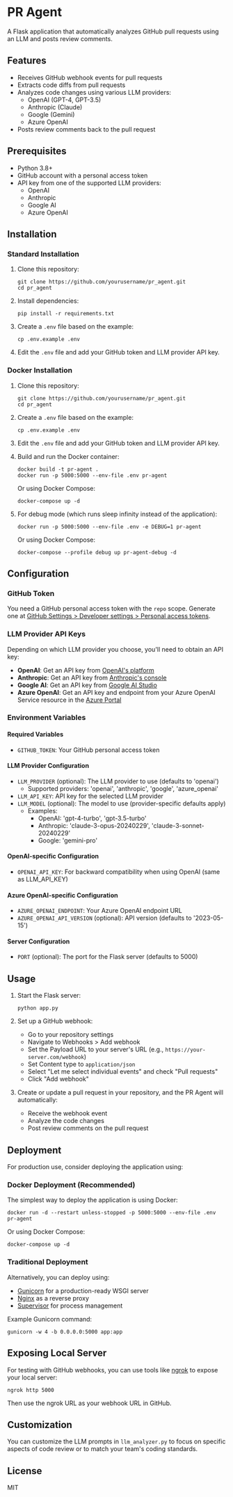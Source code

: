 # PR Agent

A Flask application that automatically analyzes GitHub pull requests using an LLM and posts review comments.

## Features

- Receives GitHub webhook events for pull requests
- Extracts code diffs from pull requests
- Analyzes code changes using various LLM providers:
  - OpenAI (GPT-4, GPT-3.5)
  - Anthropic (Claude)
  - Google (Gemini)
  - Azure OpenAI
- Posts review comments back to the pull request

## Prerequisites

- Python 3.8+
- GitHub account with a personal access token
- API key from one of the supported LLM providers:
  - OpenAI
  - Anthropic
  - Google AI
  - Azure OpenAI

## Installation

### Standard Installation

1. Clone this repository:
   ```
   git clone https://github.com/yourusername/pr_agent.git
   cd pr_agent
   ```

2. Install dependencies:
   ```
   pip install -r requirements.txt
   ```

3. Create a `.env` file based on the example:
   ```
   cp .env.example .env
   ```

4. Edit the `.env` file and add your GitHub token and LLM provider API key.

### Docker Installation

1. Clone this repository:
   ```
   git clone https://github.com/yourusername/pr_agent.git
   cd pr_agent
   ```

2. Create a `.env` file based on the example:
   ```
   cp .env.example .env
   ```

3. Edit the `.env` file and add your GitHub token and LLM provider API key.

4. Build and run the Docker container:
   ```
   docker build -t pr-agent .
   docker run -p 5000:5000 --env-file .env pr-agent
   ```

   Or using Docker Compose:
   ```
   docker-compose up -d
   ```

5. For debug mode (which runs sleep infinity instead of the application):
   ```
   docker run -p 5000:5000 --env-file .env -e DEBUG=1 pr-agent
   ```

   Or using Docker Compose:
   ```
   docker-compose --profile debug up pr-agent-debug -d
   ```

## Configuration

### GitHub Token

You need a GitHub personal access token with the `repo` scope. Generate one at [GitHub Settings > Developer settings > Personal access tokens](https://github.com/settings/tokens).

### LLM Provider API Keys

Depending on which LLM provider you choose, you'll need to obtain an API key:

- **OpenAI**: Get an API key from [OpenAI's platform](https://platform.openai.com/api-keys)
- **Anthropic**: Get an API key from [Anthropic's console](https://console.anthropic.com/)
- **Google AI**: Get an API key from [Google AI Studio](https://makersuite.google.com/app/apikey)
- **Azure OpenAI**: Get an API key and endpoint from your Azure OpenAI Service resource in the [Azure Portal](https://portal.azure.com/)

### Environment Variables

#### Required Variables
- `GITHUB_TOKEN`: Your GitHub personal access token

#### LLM Provider Configuration
- `LLM_PROVIDER` (optional): The LLM provider to use (defaults to 'openai')
  - Supported providers: 'openai', 'anthropic', 'google', 'azure_openai'
- `LLM_API_KEY`: API key for the selected LLM provider
- `LLM_MODEL` (optional): The model to use (provider-specific defaults apply)
  - Examples:
    - OpenAI: 'gpt-4-turbo', 'gpt-3.5-turbo'
    - Anthropic: 'claude-3-opus-20240229', 'claude-3-sonnet-20240229'
    - Google: 'gemini-pro'

#### OpenAI-specific Configuration
- `OPENAI_API_KEY`: For backward compatibility when using OpenAI (same as LLM_API_KEY)

#### Azure OpenAI-specific Configuration
- `AZURE_OPENAI_ENDPOINT`: Your Azure OpenAI endpoint URL
- `AZURE_OPENAI_API_VERSION` (optional): API version (defaults to '2023-05-15')

#### Server Configuration
- `PORT` (optional): The port for the Flask server (defaults to 5000)

## Usage

1. Start the Flask server:
   ```
   python app.py
   ```

2. Set up a GitHub webhook:
   - Go to your repository settings
   - Navigate to Webhooks > Add webhook
   - Set the Payload URL to your server's URL (e.g., `https://your-server.com/webhook`)
   - Set Content type to `application/json`
   - Select "Let me select individual events" and check "Pull requests"
   - Click "Add webhook"

3. Create or update a pull request in your repository, and the PR Agent will automatically:
   - Receive the webhook event
   - Analyze the code changes
   - Post review comments on the pull request

## Deployment

For production use, consider deploying the application using:

### Docker Deployment (Recommended)

The simplest way to deploy the application is using Docker:

```
docker run -d --restart unless-stopped -p 5000:5000 --env-file .env pr-agent
```

Or using Docker Compose:

```
docker-compose up -d
```

### Traditional Deployment

Alternatively, you can deploy using:

- [Gunicorn](https://gunicorn.org/) for a production-ready WSGI server
- [Nginx](https://nginx.org/) as a reverse proxy
- [Supervisor](http://supervisord.org/) for process management

Example Gunicorn command:
```
gunicorn -w 4 -b 0.0.0.0:5000 app:app
```

## Exposing Local Server

For testing with GitHub webhooks, you can use tools like [ngrok](https://ngrok.com/) to expose your local server:

```
ngrok http 5000
```

Then use the ngrok URL as your webhook URL in GitHub.

## Customization

You can customize the LLM prompts in `llm_analyzer.py` to focus on specific aspects of code review or to match your team's coding standards.

## License

MIT
